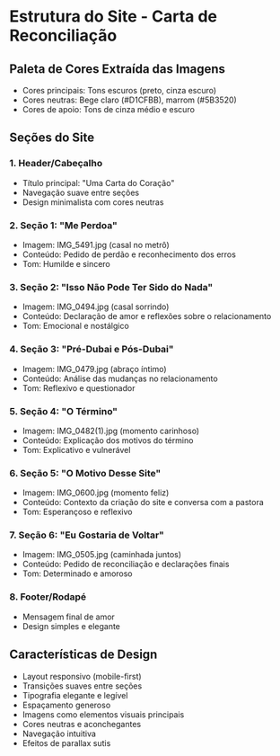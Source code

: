 # Estrutura do Site - Carta de Reconciliação

## Paleta de Cores Extraída das Imagens
- Cores principais: Tons escuros (preto, cinza escuro)
- Cores neutras: Bege claro (#D1CFBB), marrom (#5B3520)
- Cores de apoio: Tons de cinza médio e escuro

## Seções do Site

### 1. Header/Cabeçalho
- Título principal: "Uma Carta do Coração"
- Navegação suave entre seções
- Design minimalista com cores neutras

### 2. Seção 1: "Me Perdoa"
- Imagem: IMG_5491.jpg (casal no metrô)
- Conteúdo: Pedido de perdão e reconhecimento dos erros
- Tom: Humilde e sincero

### 3. Seção 2: "Isso Não Pode Ter Sido do Nada"
- Imagem: IMG_0494.jpg (casal sorrindo)
- Conteúdo: Declaração de amor e reflexões sobre o relacionamento
- Tom: Emocional e nostálgico

### 4. Seção 3: "Pré-Dubai e Pós-Dubai"
- Imagem: IMG_0479.jpg (abraço íntimo)
- Conteúdo: Análise das mudanças no relacionamento
- Tom: Reflexivo e questionador

### 5. Seção 4: "O Término"
- Imagem: IMG_0482(1).jpg (momento carinhoso)
- Conteúdo: Explicação dos motivos do término
- Tom: Explicativo e vulnerável

### 6. Seção 5: "O Motivo Desse Site"
- Imagem: IMG_0600.jpg (momento feliz)
- Conteúdo: Contexto da criação do site e conversa com a pastora
- Tom: Esperançoso e reflexivo

### 7. Seção 6: "Eu Gostaria de Voltar"
- Imagem: IMG_0505.jpg (caminhada juntos)
- Conteúdo: Pedido de reconciliação e declarações finais
- Tom: Determinado e amoroso

### 8. Footer/Rodapé
- Mensagem final de amor
- Design simples e elegante

## Características de Design
- Layout responsivo (mobile-first)
- Transições suaves entre seções
- Tipografia elegante e legível
- Espaçamento generoso
- Imagens como elementos visuais principais
- Cores neutras e aconchegantes
- Navegação intuitiva
- Efeitos de parallax sutis

